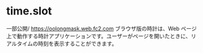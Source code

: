 # time.slot
一部公開/
https://oolongmask.web.fc2.com
ブラウザ版の時計は、Web ページ上で動作する時計アプリケーションです。ユーザーがページを開いたときに、リアルタイムの時刻を表示することができます。
